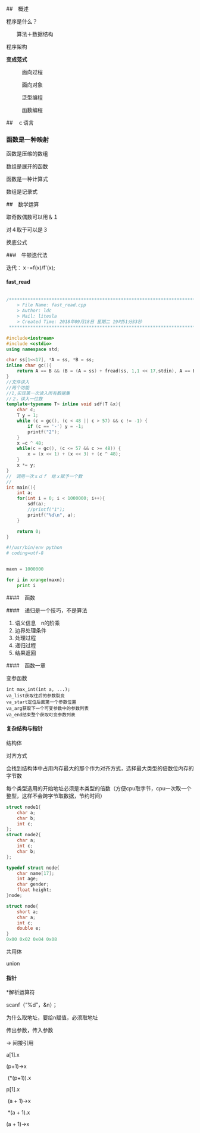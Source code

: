 ##　概述

程序是什么？

　　算法＋数据结构

程序架构

**变成范式**

　　　面向过程

　　　面向对象

　　　泛型编程

　　　函数编程

##　ｃ语言

### 函数是一种映射

函数是压缩的数组

数组是展开的函数

函数是一种计算式

数组是记录式





##　数学运算

取奇数偶数可以用＆１

对４取于可以是３

换底公式

###　牛顿迭代法

迭代：ｘ-=f(x)/f'(x);



#### fast_read

````cpp

/*************************************************************************
	> File Name: fast_read.cpp
	> Author: ldc
	> Mail: litesla
	> Created Time: 2018年09月18日 星期二 19时51分33秒
 ************************************************************************/

#include<iostream>
#include <cstdio>
using namespace std;

char ss[1<<17], *A = ss, *B = ss;
inline char gc(){
    return A == B && (B = (A = ss) + fread(ss, 1,1 << 17,stdin), A == B) ? -1: *A++;
}
//文件读入
//两个功能
//1,实现第一次读入所有数据集
//２，读入一位数
template<typename T> inline void sdf(T &x){
    char c;
    T y = 1;
    while (c = gc(), (c < 48 || c > 57) && c != -1) {
        if (c == '-') y = -1;
        printf("2");
    }
    x =c ^ 48;
    while(c = gc(), (c <= 57 && c >= 48)) {
        x = (x << 1) + (x << 3) + (c ^ 48);
    }
    x *= y;
}
//　调用一次ｓｄｆ　给ｘ赋予一个数
//　
int main(){
    int a;
    for(int i = 0; i < 1000000; i++){
        sdf(a);
        //printf("1");
        printf("%d\n", a);
    }

    return 0;
}

````

````py
#!/usr/bin/env python
# coding=utf-8


maxn = 1000000

for i in xrange(maxn):
    print i


````





####　函数

####　递归是一个技巧，不是算法



1. 语义信息　n的阶乘
2. 边界处理条件
3. 处理过程
4. 递归过程
5. 结果返回



####　函数一章

变参函数



````
int max_int(int a, ...);
va_list获取往后的参数裂变
va_start定位后面第一个参数位置
va_arg获取下一个可变参数中的参数列表
va_end结束整个获取可变参数列表

````



#### 复杂结构与指针

结构体

对齐方式

会找到结构体中占用内存最大的那个作为对齐方式，选择最大类型的倍数位内存的字节数

每个类型选用的开始地址必须是本类型的倍数（方便cpu取字节，cpu一次取一个整型，这样不会跨字节取数据，节约时间）

```c
struct node1{
    char a;
    char b;
    int c;
};
struct node2{
    char a;
    int c;
    char b;
};
```

````c
typedef struct node{
    char name[17];
    int age;
    char gender;
    float height;
}node;
````

````c
struct node{
    short a;
    char a;
    int c;
    double e;
}
0x00 0x02 0x04 0x08 
````





共用体

union





#### 指针

*解析运算符

scanf（“%d”，&n）；

为什么取地址，要给n赋值，必须取地址



传出参数，传入参数

-> 间接引用

a[1].x

(p+1)->x

​    (*(p+1)).x

p[1].x

​    (a + 1)->x

​    *(a + 1).x

(a + 1)->x

